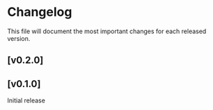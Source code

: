 # Changelog

This file will document the most important changes for each released version.

## [v0.2.0]

## [v0.1.0]
Initial release
